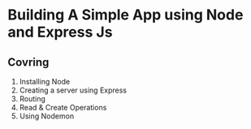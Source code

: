 # Building A Simple App using Node and Express Js


## Covring

1. Installing Node 
2. Creating a server using Express
3. Routing
4. Read & Create Operations
5. Using Nodemon

